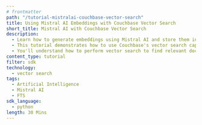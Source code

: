 ```yaml
---
# frontmatter
path: "/tutorial-mistralai-couchbase-vector-search"
title: Using Mistral AI Embeddings with Couchbase Vector Search
short_title: Mistral AI with Couchbase Vector Search
description:
  - Learn how to generate embeddings using Mistral AI and store them in Couchbase.
  - This tutorial demonstrates how to use Couchbase's vector search capabilities with Mistral AI embeddings.
  - You'll understand how to perform vector search to find relevant documents based on similarity.
content_type: tutorial
filter: sdk
technology:
  - vector search
tags:
  - Artificial Intelligence
  - Mistral AI
  - FTS
sdk_language:
  - python
length: 30 Mins
---
```

